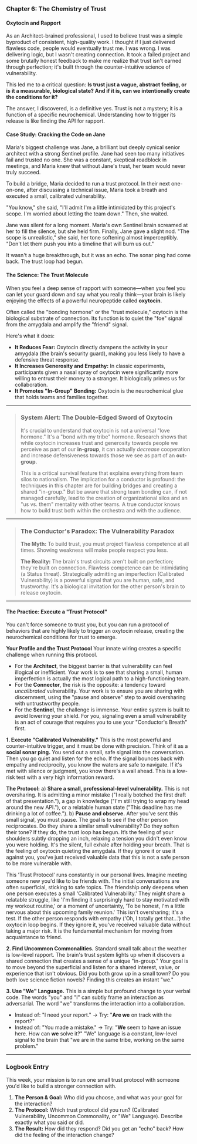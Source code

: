 ### **Chapter 6: The Chemistry of Trust**
#### Oxytocin and Rapport

As an Architect-brained professional, I used to believe trust was a simple byproduct of consistent, high-quality work. I thought if I just delivered flawless code, people would eventually trust me. I was wrong. I was delivering logic, but I wasn't creating connection. It took a failed project and some brutally honest feedback to make me realize that trust isn't earned through perfection; it's built through the counter-intuitive science of vulnerability.

This led me to a critical question: **Is trust just a vague, abstract feeling, or is it a measurable, biological state? And if it is, can we intentionally create the conditions for it?**

The answer, I discovered, is a definitive yes. Trust is not a mystery; it is a function of a specific neurochemical. Understanding how to trigger its release is like finding the API for rapport.

#### **Case Study: Cracking the Code on Jane**

Maria's biggest challenge was Jane, a brilliant but deeply cynical senior architect with a strong Sentinel profile. Jane had seen too many initiatives fail and trusted no one. She was a constant, skeptical roadblock in meetings, and Maria knew that without Jane's trust, her team would never truly succeed.

To build a bridge, Maria decided to run a trust protocol. In their next one-on-one, after discussing a technical issue, Maria took a breath and executed a small, calibrated vulnerability.

"You know," she said, "I'll admit I'm a little intimidated by this project's scope. I'm worried about letting the team down." Then, she waited.

Jane was silent for a long moment. Maria's own Sentinel brain screamed at her to fill the silence, but she held firm. Finally, Jane gave a slight nod. "The scope is unrealistic," she said, her tone softening almost imperceptibly. "Don't let them push you into a timeline that will burn us out."

It wasn't a huge breakthrough, but it was an echo. The sonar ping had come back. The trust loop had begun.

#### **The Science: The Trust Molecule**

When you feel a deep sense of rapport with someone—when you feel you can let your guard down and say what you really think—your brain is likely enjoying the effects of a powerful neuropeptide called **oxytocin**.

Often called the "bonding hormone" or the "trust molecule," oxytocin is the biological substrate of connection. Its function is to quiet the "foe" signal from the amygdala and amplify the "friend" signal.

Here's what it does:
*   **It Reduces Fear:** Oxytocin directly dampens the activity in your amygdala (the brain's security guard), making you less likely to have a defensive threat response.
*   **It Increases Generosity and Empathy:** In classic experiments, participants given a nasal spray of oxytocin were significantly more willing to entrust their money to a stranger. It biologically primes us for collaboration.
*   **It Promotes "In-Group" Bonding:** Oxytocin is the neurochemical glue that holds teams and families together.

---
> ### **System Alert: The Double-Edged Sword of Oxytocin**
>
> It's crucial to understand that oxytocin is not a universal "love hormone." It's a "bond with my tribe" hormone. Research shows that while oxytocin increases trust and generosity towards people we perceive as part of our **in-group**, it can actually *decrease* cooperation and increase defensiveness towards those we see as part of an **out-group**.
>
> This is a critical survival feature that explains everything from team silos to nationalism. The implication for a conductor is profound: the techniques in this chapter are for building bridges and creating a shared "in-group." But be aware that strong team bonding can, if not managed carefully, lead to the creation of organizational silos and an "us vs. them" mentality with other teams. A true conductor knows how to build trust both within the orchestra and with the audience.
---
> ### **The Conductor's Paradox: The Vulnerability Paradox**
>
> **The Myth:** To build trust, you must project flawless competence at all times. Showing weakness will make people respect you less.
>
> **The Reality:** The brain's trust circuits aren't built on perfection; they're built on connection. Flawless competence can be intimidating (a Status threat). Strategically admitting an imperfection (Calibrated Vulnerability) is a powerful signal that you are human, safe, and trustworthy. It's a biological invitation for the other person's brain to release oxytocin.
---

#### **The Practice: Execute a "Trust Protocol"**

You can't force someone to trust you, but you can run a protocol of behaviors that are highly likely to trigger an oxytocin release, creating the neurochemical conditions for trust to emerge.

**Your Profile and the Trust Protocol**
Your innate wiring creates a specific challenge when running this protocol.
*   For the **Architect**, the biggest barrier is that vulnerability can feel illogical or inefficient. Your work is to see that sharing a small, human imperfection is actually the most logical path to a high-functioning team.
*   For the **Connector**, the risk is the opposite: a tendency toward *uncalibrated* vulnerability. Your work is to ensure you are sharing with discernment, using the "pause and observe" step to avoid oversharing with untrustworthy people.
*   For the **Sentinel**, the challenge is immense. Your entire system is built to avoid lowering your shield. For you, signaling even a small vulnerability is an act of courage that requires you to use your "Conductor's Breath" first.

**1. Execute "Calibrated Vulnerability."**
This is the most powerful and counter-intuitive trigger, and it must be done with precision. Think of it as a **social sonar ping.** You send out a small, safe signal into the conversation. Then you go quiet and listen for the echo. If the signal bounces back with empathy and reciprocity, you know the waters are safe to navigate. If it's met with silence or judgment, you know there's a wall ahead. This is a low-risk test with a very high information reward.

**The Protocol:**
a) **Share a small, professional-level vulnerability.** This is not oversharing. It is admitting a minor mistake ("I really botched the first draft of that presentation."), a gap in knowledge ("I'm still trying to wrap my head around the new API."), or a relatable human state ("This deadline has me drinking a lot of coffee.").
b) **Pause and observe.** After you've sent this small signal, you must pause. The goal is to see if the other person reciprocates. Do they share a similar small vulnerability? Do they soften their tone? If they do, the trust loop has begun. It’s the feeling of your shoulders subtly dropping an inch, relaxing a tension you didn't even know you were holding. It's the silent, full exhale after holding your breath. That is the feeling of oxytocin quieting the amygdala. If they ignore it or use it against you, you've just received valuable data that this is not a safe person to be more vulnerable with.

This 'Trust Protocol' runs constantly in our personal lives. Imagine meeting someone new you'd like to be friends with. The initial conversations are often superficial, sticking to safe topics. The friendship only deepens when one person executes a small 'Calibrated Vulnerability.' They might share a relatable struggle, like 'I'm finding it surprisingly hard to stay motivated with my workout routine,' or a moment of uncertainty, 'To be honest, I'm a little nervous about this upcoming family reunion.' This isn't oversharing; it's a test. If the other person responds with empathy ('Oh, I totally get that...') the oxytocin loop begins. If they ignore it, you've received valuable data without taking a major risk. It is the fundamental mechanism for moving from acquaintance to friend.

**2. Find Uncommon Commonalities.**
Standard small talk about the weather is low-level rapport. The brain's trust system lights up when it discovers a shared connection that creates a sense of a unique "in-group." Your goal is to move beyond the superficial and listen for a shared interest, value, or experience that isn't obvious. Did you both grow up in a small town? Do you both love science fiction novels? Finding this creates an instant "we."

**3. Use "We" Language.**
This is a simple but profound change to your verbal code. The words "you" and "I" can subtly frame an interaction as adversarial. The word "we" transforms the interaction into a collaboration.
*   Instead of: "I need your report." -> Try: "**Are we** on track with the report?"
*   Instead of: "You made a mistake." -> Try: "**We** seem to have an issue here. How can **we** solve it?"
"We" language is a constant, low-level signal to the brain that "we are in the same tribe, working on the same problem."

---
### **Logbook Entry**

This week, your mission is to run one small trust protocol with someone you'd like to build a stronger connection with.

1.  **The Person & Goal:** Who did you choose, and what was your goal for the interaction?
2.  **The Protocol:** Which trust protocol did you run? (Calibrated Vulnerability, Uncommon Commonality, or "We" Language). Describe exactly what you said or did.
3.  **The Result:** How did they respond? Did you get an "echo" back? How did the feeling of the interaction change?
      